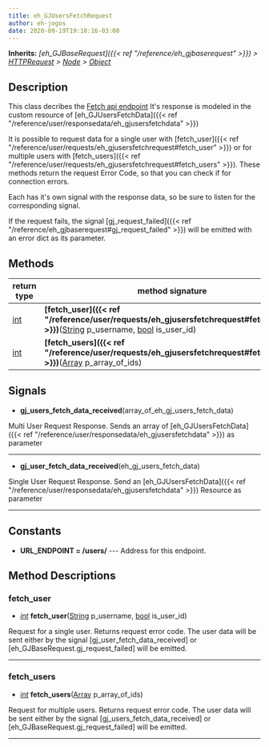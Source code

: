 ```yaml
---  
title: eh_GJUsersFetchRequest  
author: eh-jogos  
date: 2020-09-19T19:10:16-03:00  
---  
```

**Inherits:** _[eh_GJBaseRequest]({{< ref "/reference/eh_gjbaserequest" >}}) > [HTTPRequest](https://docs.godotengine.org/en/stable/classes/class_httprequest.html) > [Node](https://docs.godotengine.org/en/stable/classes/class_node.html) > [Object](https://docs.godotengine.org/en/stable/classes/class_object.html)_  
## Description  
 This class decribes the [Fetch api endpoint](https://gamejolt.com/game-api/doc/users/fetch)
 It's response is modeled in the custom resource of [eh_GJUsersFetchData]({{< ref "/reference/user/responsedata/eh_gjusersfetchdata" >}})

 It is possible to request data for a single user with [fetch_user]({{< ref "/reference/user/requests/eh_gjusersfetchrequest#fetch_user" >}}) or for multiple users with
 [fetch_users]({{< ref "/reference/user/requests/eh_gjusersfetchrequest#fetch_users" >}}). These methods return the request Error Code, so that you can check
 if for connection errors.

 Each has it's own signal with the response data, so be sure to listen for the corresponding 
 signal.

 If the request fails, the signal [gj_request_failed]({{< ref "/reference/eh_gjbaserequest#gj_request_failed" >}}) will be emitted with an 
 error dict as its parameter.
  
  
## Methods 
  
| return type | method signature |  
| ----------- | ---------------- |  
| [int](https://docs.godotengine.org/en/stable/classes/class_int.html) | **[fetch_user]({{< ref "/reference/user/requests/eh_gjusersfetchrequest#fetch_user" >}})**([String](https://docs.godotengine.org/en/stable/classes/class_string.html) p_username, [bool](https://docs.godotengine.org/en/stable/classes/class_bool.html) is_user_id) |  
| [int](https://docs.godotengine.org/en/stable/classes/class_int.html) | **[fetch_users]({{< ref "/reference/user/requests/eh_gjusersfetchrequest#fetch_users" >}})**([Array](https://docs.godotengine.org/en/stable/classes/class_array.html) p_array_of_ids) |  
  
## Signals  
  
- **gj_users_fetch_data_received**(array_of_eh_gj_users_fetch_data) 
  
 Multi User Request Response. Sends an array of [eh_GJUsersFetchData]({{< ref "/reference/user/responsedata/eh_gjusersfetchdata" >}}) as parameter
  
---------
- **gj_user_fetch_data_received**(eh_gj_users_fetch_data) 
  
 Single User Request Response. Send an [eh_GJUsersFetchData]({{< ref "/reference/user/responsedata/eh_gjusersfetchdata" >}}) Resource as parameter
  
---------
  
## Constants  
  
- **URL_ENDPOINT = /users/** --- Address for this endpoint. 
## Method Descriptions  
  
### fetch_user 
- _[int](https://docs.godotengine.org/en/stable/classes/class_int.html)_ **fetch_user**([String](https://docs.godotengine.org/en/stable/classes/class_string.html) p_username, [bool](https://docs.godotengine.org/en/stable/classes/class_bool.html) is_user_id) 
  
 Request for a single user. Returns request error code. The user data will be sent either by
 the signal [gj_user_fetch_data_received] or [eh_GJBaseRequest.gj_request_failed] will be emitted.
  
---------
### fetch_users 
- _[int](https://docs.godotengine.org/en/stable/classes/class_int.html)_ **fetch_users**([Array](https://docs.godotengine.org/en/stable/classes/class_array.html) p_array_of_ids) 
  
 Request for multiple users. Returns request error code. The user data will be sent either by
 the signal [gj_users_fetch_data_received] or [eh_GJBaseRequest.gj_request_failed] will be emitted.
  
---------

